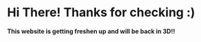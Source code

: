 # Hi There! Thanks for checking :) 
<h align="center"> **This website is getting freshen up and will be back in 3D!!** </h>
